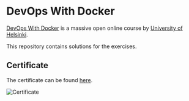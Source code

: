 # DevOps With Docker

[DevOps With Docker](https://devopswithdocker.com/) is a massive open online course by [University of Helsinki](https://www.helsinki.fi/en).

This repository contains solutions for the exercises.

## Certificate

The certificate can be found [here](https://studies.cs.helsinki.fi/stats/api/certificate/docker2021/en/312c8066952795ec092327b334a84635).

![Certificate](https://studies.cs.helsinki.fi/stats/api/certificate/docker2021/en/312c8066952795ec092327b334a84635)
